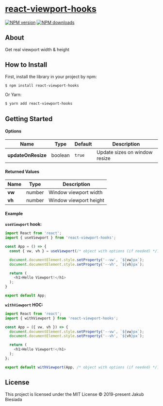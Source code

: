 # [react-viewport-hooks](https://github.com/jb1905/react-viewport-hooks)

[![NPM version](http://img.shields.io/npm/v/react-viewport-hooks.svg?style=flat-square)](https://www.npmjs.com/package/react-viewport-hooks)
[![NPM downloads](http://img.shields.io/npm/dm/react-viewport-hooks.svg?style=flat-square)](https://www.npmjs.com/package/react-viewport-hooks)

## About
Get real viewport width & height

## How to Install
First, install the library in your project by npm:
```sh
$ npm install react-viewport-hooks
```

Or Yarn:
```sh
$ yarn add react-viewport-hooks
```

## Getting Started
#### Options
Name | Type | Default | Description
-|-|-|-
**updateOnResize** | boolean | `true` | Update sizes on window resize

#### Returned Values
Name | Type | Description
-|-|-
**vw** | number | Window viewport width
**vh** | number | Window viewport height

#### Example
**`useViewport` hook:**
```js
import React from 'react';
import { useViewport } from 'react-viewport-hooks';

const App = () => {
  const { vw, vh } = useViewport(/* object with options (if needed) */);

  document.documentElement.style.setProperty('--vw', `${vw}px`);
  document.documentElement.style.setProperty('--vh', `${vh}px`);

  return (
    <h1>Hello Viewport!</h1>
  );
}

export default App;
```

**`withViewport` HOC:**
```js
import React from 'react';
import { withViewport } from 'react-viewport-hooks';

const App = ({ vw, vh }) => {
  document.documentElement.style.setProperty('--vw', `${vw}px`);
  document.documentElement.style.setProperty('--vh', `${vh}px`);

  return (
    <h1>Hello Viewport!</h1>
  );
};

export default withViewport(App, /* object with options (if needed) */);
```

## License
This project is licensed under the MIT License © 2019-present Jakub Biesiada
